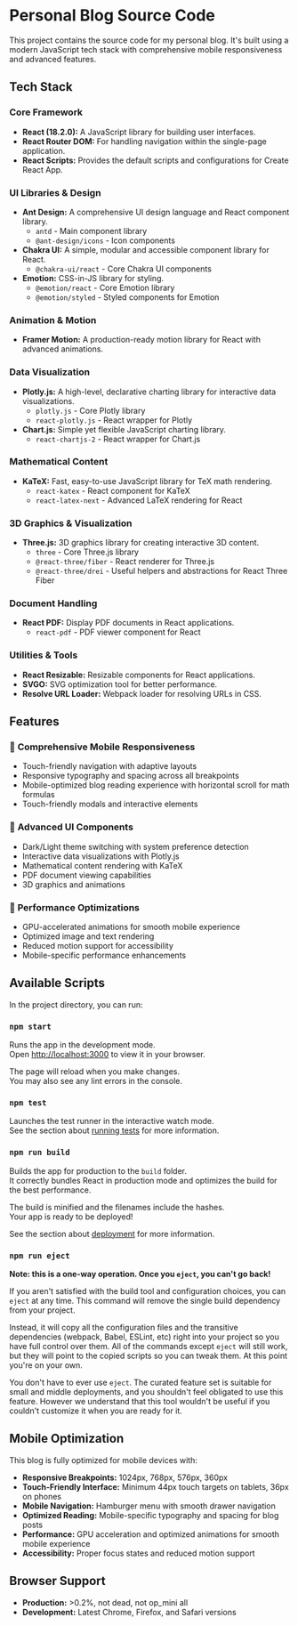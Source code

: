 # Personal Blog Source Code

This project contains the source code for my personal blog. It's built using a modern JavaScript tech stack with comprehensive mobile responsiveness and advanced features.

## Tech Stack

### Core Framework
*   **React (18.2.0):** A JavaScript library for building user interfaces.
*   **React Router DOM:** For handling navigation within the single-page application.
*   **React Scripts:** Provides the default scripts and configurations for Create React App.

### UI Libraries & Design
*   **Ant Design:** A comprehensive UI design language and React component library.
    - `antd` - Main component library
    - `@ant-design/icons` - Icon components
*   **Chakra UI:** A simple, modular and accessible component library for React.
    - `@chakra-ui/react` - Core Chakra UI components
*   **Emotion:** CSS-in-JS library for styling.
    - `@emotion/react` - Core Emotion library
    - `@emotion/styled` - Styled components for Emotion

### Animation & Motion
*   **Framer Motion:** A production-ready motion library for React with advanced animations.

### Data Visualization
*   **Plotly.js:** A high-level, declarative charting library for interactive data visualizations.
    - `plotly.js` - Core Plotly library
    - `react-plotly.js` - React wrapper for Plotly
*   **Chart.js:** Simple yet flexible JavaScript charting library.
    - `react-chartjs-2` - React wrapper for Chart.js

### Mathematical Content
*   **KaTeX:** Fast, easy-to-use JavaScript library for TeX math rendering.
    - `react-katex` - React component for KaTeX
    - `react-latex-next` - Advanced LaTeX rendering for React

### 3D Graphics & Visualization
*   **Three.js:** 3D graphics library for creating interactive 3D content.
    - `three` - Core Three.js library
    - `@react-three/fiber` - React renderer for Three.js
    - `@react-three/drei` - Useful helpers and abstractions for React Three Fiber

### Document Handling
*   **React PDF:** Display PDF documents in React applications.
    - `react-pdf` - PDF viewer component for React

### Utilities & Tools
*   **React Resizable:** Resizable components for React applications.
*   **SVGO:** SVG optimization tool for better performance.
*   **Resolve URL Loader:** Webpack loader for resolving URLs in CSS.

## Features

### 🎯 **Comprehensive Mobile Responsiveness**
- Touch-friendly navigation with adaptive layouts
- Responsive typography and spacing across all breakpoints
- Mobile-optimized blog reading experience with horizontal scroll for math formulas
- Touch-friendly modals and interactive elements

### 📱 **Advanced UI Components**
- Dark/Light theme switching with system preference detection
- Interactive data visualizations with Plotly.js
- Mathematical content rendering with KaTeX
- PDF document viewing capabilities
- 3D graphics and animations

### 🚀 **Performance Optimizations**
- GPU-accelerated animations for smooth mobile experience
- Optimized image and text rendering
- Reduced motion support for accessibility
- Mobile-specific performance enhancements

## Available Scripts

In the project directory, you can run:

### `npm start`

Runs the app in the development mode.\
Open [http://localhost:3000](http://localhost:3000) to view it in your browser.

The page will reload when you make changes.\
You may also see any lint errors in the console.

### `npm test`

Launches the test runner in the interactive watch mode.\
See the section about [running tests](https://facebook.github.io/create-react-app/docs/running-tests) for more information.

### `npm run build`

Builds the app for production to the `build` folder.\
It correctly bundles React in production mode and optimizes the build for the best performance.

The build is minified and the filenames include the hashes.\
Your app is ready to be deployed!

See the section about [deployment](https://facebook.github.io/create-react-app/docs/deployment) for more information.

### `npm run eject`

**Note: this is a one-way operation. Once you `eject`, you can't go back!**

If you aren't satisfied with the build tool and configuration choices, you can `eject` at any time. This command will remove the single build dependency from your project.

Instead, it will copy all the configuration files and the transitive dependencies (webpack, Babel, ESLint, etc) right into your project so you have full control over them. All of the commands except `eject` will still work, but they will point to the copied scripts so you can tweak them. At this point you're on your own.

You don't have to ever use `eject`. The curated feature set is suitable for small and middle deployments, and you shouldn't feel obligated to use this feature. However we understand that this tool wouldn't be useful if you couldn't customize it when you are ready for it.

## Mobile Optimization

This blog is fully optimized for mobile devices with:

- **Responsive Breakpoints:** 1024px, 768px, 576px, 360px
- **Touch-Friendly Interface:** Minimum 44px touch targets on tablets, 36px on phones
- **Mobile Navigation:** Hamburger menu with smooth drawer navigation
- **Optimized Reading:** Mobile-specific typography and spacing for blog posts
- **Performance:** GPU acceleration and optimized animations for smooth mobile experience
- **Accessibility:** Proper focus states and reduced motion support

## Browser Support

- **Production:** >0.2%, not dead, not op_mini all
- **Development:** Latest Chrome, Firefox, and Safari versions 